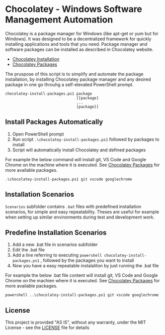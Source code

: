 Chocolatey - Windows Software Management Automation
===

Chocolatey is a package manager for Windows (like apt-get or yum but for Windows). It was designed to be a decentralized framework for quickly installing applications and tools that you need. Package manager and software packages can be installed as described in Chocolatey website. 

* [Chocolatey Installation](https://chocolatey.org/install)
* [Chocolatey Packages](https://chocolatey.org/packages)

The pruspose of this script is to simplify and automate the package installation, by installing Chocolatey package manager and any desired package in one go throuhg a self-elevated PowerShell prompt.

```
chocolatey-install-packages.ps1 package 
                                [[package] 
                                ...
                                [package]]
```

## Install Packages Automatically

1. Open PowerShell prompt  
1. Run script `.\chocolatey-install-packages.ps1` followed by packages to install
1. Script will automatically install Chocolatey and defined packages

For example the below command will install git, VS Code and Google Chrome on the machine where it is executed. See [Chocolatey Packages](https://chocolatey.org/packages) for more available packages.

```
.\chocolatey-install-packages.ps1 git vscode googlechrome
```

## Installation Scenarios

`Scenarios` subfolder contains `.bat` files with predefined installation scenarios, for simple and easy repeatability. Theses are useful for example when setting up similar environments during test and development work. 

## Predefine Installation Scenarios

1. Add a new .bat file in scenarios subfolder
1. Edit the .bat file
1. Add a line referring to executing `powershell chocolatey-install-packages.ps1` , followed by the packages you want to install
1. Now you have a easy repeatable instalaliton by just running the .bat file

For example the below .bat file content will install git, VS Code and Google Chrome on the machien where it is executed. See [Chocolatey Packages](https://chocolatey.org/packages) for more available packages.


```
powershell ..\chocolatey-install-packages.ps1 git vscode googlechrome
```

## License

This project is provided "AS IS", without any warranty, under the MIT License - see the [LICENSE](LICENSE) file for details    